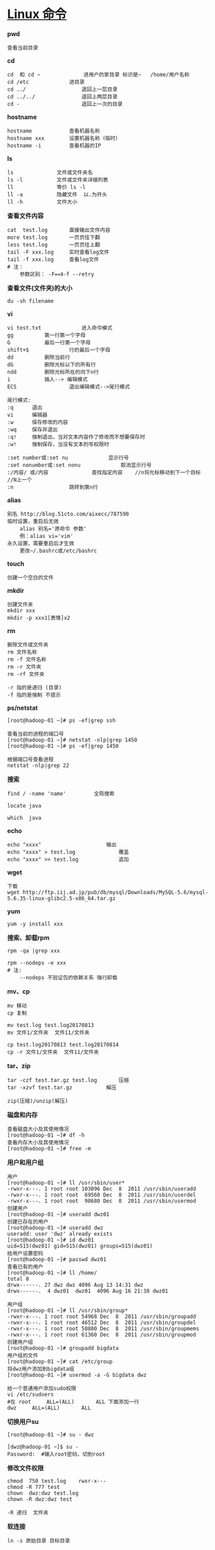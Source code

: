 # [Linux 命令](http://man.linuxde.net/)

**pwd**

	查看当前目录

**cd**

	cd  和 cd ~		        进用户的家目录 标识是~   /home/用户名称
	cd /etc				进目录
	cd ../        			退回上一层目录
	cd ../../     			退回上两层目录
	cd -          			退回上一次的目录
	
**hostname**

	hostname         	查看机器名称
	hostname xxx  	 	设置机器名称（临时）
	hostname -i      	查看机器的IP

**ls**

	ls  			文件或文件夹名
	ls -l   		文件或文件夹详细列表
	ll    			等价 ls -l
	ll -a  			隐藏文件  以.为开头
	ll -h  			文件大小 
	
**查看文件内容**

	cat  test.log		直接输出文件内容
	more test.log		一页页往下翻
	less test.log		一页页往上翻   
	tail -F xxx.log 	实时查看log文件
	tail -f xxx.log 	查看log文件
	# 注：
		参数区别： -F==》-f --retry
	
**查看文件(文件夹)的大小**
	
	du -sh filename
	
**vi**

	vi test.txt 	        进入命令模式
	gg			第一行第一个字母
	G			最后一行第一个字母
	shift+$ 	        行的最后一个字母
	dd			删除当前行
	dG			删除光标以下的所有行
	ndd			删除光标所在的向下n行
	i 			插入--> 编辑模式 
	ECS  		        退出编辑模式-->尾行模式
	
	尾行模式:
	:q		退出
	vi		编辑器
	:w		保存修改的内容
	:wq		保存并退出
	:q!		强制退出，当对文本内容作了修改而不想要保存时
	:w!		强制保存，当没有文本的写权限时
	
	:set number或:set nu		        显示行号
	:set nonumber或:set nonu		        取消显示行号
	:/内容/ 或/内容				查找指定内容    //n将光标移动到下一个目标     //N上一个
	:n					跳转到第n行
	

**alias**	
	
	别名 http://blog.51cto.com/aixecc/787590
	临时设置，重启后无效
		alias 别名='原命令 参数'
		例：alias vi='vim'
	永久设置，需要重启后才生效
		更改~/.bashrc或/etc/bashrc
	
**touch**

	创建一个空白的文件

**mkdir**
	
	创建文件夹
	mkdir xxx  
	mkdir -p xxx1[表情]x2
	
**rm**

	删除文件或文件夹
	rm 文件名称
	rm -f 文件名称	
	rm -r 文件夹
	rm -rf 文件夹
	
	-r 指的是递归 (目录)
	-f 指的是强制 不提示
	
**ps/netstat**	

	[root@hadoop-01 ~]# ps -ef|grep ssh

	查看当前的进程的端口号
	[root@hadoop-01 ~]# netstat -nlp|grep 1450
	[root@hadoop-01 ~]# ps -ef|grep 1450
	
	根据端口号查看进程
	netstat -nlp|grep 22
	
**搜索**

	find / -name 'name' 		全局搜索

	locate java
	
	which  java
	
**echo**
	
	echo "xxxx" 					输出
	echo "xxxx" > test.log				覆盖
	echo "xxxx" >> test.log				追加
	
**wget**
	
	下载
	wget http://ftp.iij.ad.jp/pub/db/mysql/Downloads/MySQL-5.6/mysql-5.6.35-linux-glibc2.5-x86_64.tar.gz 
	
**yum**

	yum -y install xxx
	
**搜索、卸载rpm**
	
	rpm -qa |grep xxx
	
	rpm --nodeps -e xxx
	# 注:
		--nodeps 不验证包的依赖关系 强行卸载

**mv、cp**

	mv 移动
	cp 复制
	
	mv test.log test.log20170813 
	mv 文件1/文件夹  文件11/文件夹
	  
	cp test.log20170813 test.log20170814 
	cp -r 文件1/文件夹  文件11/文件夹

	
**tar、zip**

	tar -czf test.tar.gz test.log 		压缩
	tar -xzvf test.tar.gz   		解压
	
	zip(压缩)/unzip(解压)
	
**磁盘和内存**

	查看磁盘大小及其使用情况
	[root@hadoop-01 ~]# df -h
	查看内存大小及其使用情况
	[root@hadoop-01 ~]# free -m
	
**用户和用户组**
	
	用户
	[root@hadoop-01 ~]# ll /usr/sbin/user*
	-rwxr-x---. 1 root root 103096 Dec  8  2011 /usr/sbin/useradd
	-rwxr-x---. 1 root root  69560 Dec  8  2011 /usr/sbin/userdel
	-rwxr-x---. 1 root root  98680 Dec  8  2011 /usr/sbin/usermod
	创建用户
	[root@hadoop-01 ~]# useradd dwz01
	创建已存在的用户
	[root@hadoop-01 ~]# useradd dwz
	useradd: user 'dwz' already exists
	[root@hadoop-01 ~]# id dwz01
	uid=515(dwz01) gid=515(dwz01) groups=515(dwz01)
	给用户设置密码
	[root@hadoop-01 ~]# passwd dwz01
	查看已有的用户
	[root@hadoop-01 ~]# ll /home/
	total 8
	drwx------. 27 dwz dwz 4096 Aug 13 14:31 dwz
	drwx------.  4 dwz01  dwz01  4096 Aug 16 21:38 dwz01
	
	用户组
	[root@hadoop-01 ~]# ll /usr/sbin/group*
	-rwxr-x---. 1 root root 54968 Dec  8  2011 /usr/sbin/groupadd
	-rwxr-x---. 1 root root 46512 Dec  8  2011 /usr/sbin/groupdel
	-rwxr-x---. 1 root root 50800 Dec  8  2011 /usr/sbin/groupmems
	-rwxr-x---. 1 root root 61360 Dec  8  2011 /usr/sbin/groupmod
	创建用户组
	[root@hadoop-01 ~]# groupadd bigdata
	用户组的文件
	[root@hadoop-01 ~]# cat /etc/group
	将dwz用户添加到bigdata组
	[root@hadoop-01 ~]# usermod -a -G bigdata dwz
	
	给一个普通用户添加sudo权限
	vi /etc/sudoers
	#在 root  	ALL=(ALL)       ALL 下面添加一行
	dwz  	ALL=(ALL)       ALL
	
**切换用户su**

	[root@hadoop-01 ~]# su - dwz
 	
	[dwz@hadoop-01 ~]$ su -  
	Password:  #输入root密码，切到root 	
	
**修改文件权限**

	chmod  750 test.log    rwxr-x---
	chmod -R 777 test
	chown  dwz:dwz test.log
	chown -R dwz:dwz test
	
	-R 递归  文件夹
		
**软连接**
	
	ln -s 原始目录 目标目录
